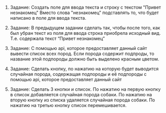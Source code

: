 1. Задание: Создать поле для ввода текста и строку с текстом "Привет незнакомец" Вместо слова "незнакомец" подставлять то, что будет написано в поле для ввода текста.

2. Задание: В предыдущем задании сделать так, чтобы после того, как был убран текст из поля для ввода строка приобрела исходный вид. Т.е. содержала текст “Привет незнакомец”

3. Задание: С помощью api, которое предоставляет данный сайт вывести список всех пород. Если порода содержит подпроды, то название этой подпороды должно быть выделено красным цветом.

4. Задание: Сделать кнопку, по нажатию на которую будет выводится случайная порода, содержащая подпороды и её подпороды с помощью api, которое предоставляет данный сайт

5. Задание: Сделать 3 кнопки и список. По нажатию на первую кнопку в список добавляется случайная порода собаки. По нажатию на вторую кнопку из списка удаляется случайная порода собаки. По нажатию на третью кнопку список перемешивается.
